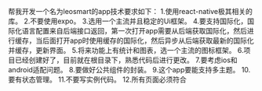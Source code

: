 帮我开发一个名为leosmart的app技术要求如下：
1.使用react-native极其相关的库。
2.不要使用expo。
3.选用一个主流并且稳定的Ui框架。
4.要支持国际化，国际化语言配置来自后端接口返回，第一次打开app需要从后端获取国际化，然后进行缓存，当后面打开app时使用缓存的国际化，然后异步从后端获取最新的国际化并缓存，更新界面。
5.将来功能上有统计和图表，选一个主流的图标框架。
6.项目已经创建好了，目前就在根目录下，熟悉代码后进行更改。
7.要考虑ios和android适配问题。
8.要做好公共组件的封装。
9.这个app要能支持多主题。
10.要有状态管理。
11.不要写实例代码。
12.所有页面必须符合

